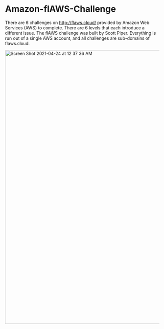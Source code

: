 # Amazon-flAWS-Challenge

There are 6 challenges on http://flaws.cloud/ provided by Amazon Web Services (AWS) to complete. There are 6 levels that each introduce a different issue. The flAWS challenge was built by Scott Piper. Everything is run out of a single AWS account, and all challenges are sub-domains of flaws.cloud.

<img width="894" alt="Screen Shot 2021-04-24 at 12 37 36 AM" src="https://user-images.githubusercontent.com/68347909/115947396-4afb5600-a495-11eb-93d9-46f7d056665a.png">

